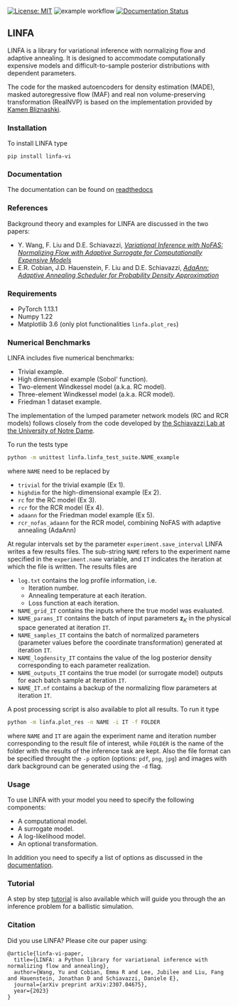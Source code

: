 [![License: MIT](https://img.shields.io/badge/License-MIT-yellow.svg)](https://opensource.org/licenses/MIT) 
 ![example workflow](https://github.com/desResLab/LINFA/actions/workflows/test_publish_pypi.yml/badge.svg) 
[![Documentation Status](https://readthedocs.org/projects/linfa-vi/badge/?version=latest)](https://linfa-vi.readthedocs.io/en/latest/?badge=latest)

## LINFA

LINFA is a library for variational inference with normalizing flow and adaptive annealing. It is designed to accommodate computationally expensive models and difficult-to-sample posterior distributions with dependent parameters.

The code for the masked autoencoders for density estimation (MADE), masked autoregressive flow (MAF) and real non volume-preserving transformation (RealNVP) is based on the implementation provided by [Kamen Bliznashki](https://github.com/kamenbliznashki/normalizing_flows). 

### Installation

To install LINFA type

```
pip install linfa-vi
```

### Documentation 

The documentation can be found on [readthedocs](https://linfa-vi.readthedocs.io/en/latest/)

### References

Background theory and examples for LINFA are discussed in the two papers: 

- Y. Wang, F. Liu and D.E. Schiavazzi, *[Variational Inference with NoFAS: Normalizing Flow with Adaptive Surrogate for Computationally Expensive Models](https://www.sciencedirect.com/science/article/abs/pii/S0021999122005162)*
- E.R. Cobian, J.D. Hauenstein, F. Liu and D.E. Schiavazzi, *[AdaAnn: Adaptive Annealing Scheduler for Probability Density Approximation](https://www.dl.begellhouse.com/journals/52034eb04b657aea,796f39cb1acf1296,6f85fe1149ff41d9.html?sgstd=1)*

### Requirements

* PyTorch 1.13.1
* Numpy 1.22
* Matplotlib 3.6 (only plot functionalities `linfa.plot_res`)

### Numerical Benchmarks

LINFA includes five numerical benchmarks:

* Trivial example.
* High dimensional example (Sobol' function).
* Two-element Windkessel model (a.k.a. RC model).
* Three-element Windkessel model (a.k.a. RCR model).
* Friedman 1 dataset example.

The implementation of the lumped parameter network models (RC and RCR models) follows closely from the code developed by [the Schiavazzi Lab at the University of Notre Dame](https://github.com/desResLab/supplMatHarrod20).

To run the tests type
```sh
python -m unittest linfa.linfa_test_suite.NAME_example
```
where `NAME` need to be replaced by
* `trivial` for the trivial example (Ex 1).
* `highdim` for the high-dimensional example (Ex 2).
* `rc` for the RC model (Ex 3).
* `rcr` for the RCR model (Ex 4).
* `adaann` for the Friedman model example (Ex 5).
* `rcr_nofas_adaann` for the RCR model, combining NoFAS with adaptive annealing (AdaAnn)

At regular intervals set by the parameter `experiment.save_interval` LINFA writes a few results files. The sub-string `NAME` refers to the experiment name specified in the `experiment.name` variable, and `IT` indicates the iteration at which the file is written. The results files are

* `log.txt` contains the log profile information, i.e.
  * Iteration number.
  * Annealing temperature at each iteration.
  * Loss function at each iteration.
* `NAME_grid_IT` contains the inputs where the true model was evaluated. 
* `NAME_params_IT` contains the batch of input parameters $\boldsymbol{z}_{K}$ in the physical space generated at iteration `IT`. 
* `NAME_samples_IT` contains the batch of normalized parameters (parameter values before the coordinate transformation) generated at iteration `IT`.
* `NAME_logdensity_IT` contains the value of the log posterior density corresponding to each parameter realization. 
* `NAME_outputs_IT` contains the true model (or surrogate model) outputs for each batch sample at iteration `IT`.
* `NAME_IT.nf` contains a backup of the normalizing flow parameters at iteration `IT`.

A post processing script is also available to plot all results. To run it type

```sh
python -m linfa.plot_res -n NAME -i IT -f FOLDER
```
where `NAME` and `IT` are again the experiment name and iteration number corresponding to the result file of interest, while `FOLDER` is the name of the folder with the results of the inference task are kept. Also the file format can be specified throught the `-p` option (options: `pdf`, `png`, `jpg`) and images with dark background can be generated using the `-d` flag. 

### Usage

To use LINFA with your model you need to specify the following components:

* A computational model.
* A surrogate model.
* A log-likelihood model.
* An optional transformation. 

In addition you need to specify a list of options as discussed in the [documentation](https://linfa-vi.readthedocs.io/en/latest/content/linfa_options.html).

### Tutorial

A step by step [tutorial](tutorial/TutorialwithPhys.ipynb) is also available which will guide you through the an inference problem for a ballistic simulation. 

### Citation

Did you use LINFA? Please cite our paper using:
```
@article{linfa-vi-paper,
  title={LINFA: a Python library for variational inference with normalizing flow and annealing},
  author={Wang, Yu and Cobian, Emma R and Lee, Jubilee and Liu, Fang and Hauenstein, Jonathan D and Schiavazzi, Daniele E},
  journal={arXiv preprint arXiv:2307.04675},
  year={2023}
}
```